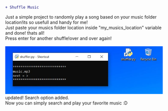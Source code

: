 ```diff
+ Shuffle Music
```
Just a simple project to randomly play a song based on your music folder location!its so usefull and handy for me!</br>
Just paste your musics folder location inside "my_musics_location" variable and done! thats all!</br>
Press enter for another shuffle!over and over again!</br></br>
![](result.JPG)
</br>
updated! Search option added.</br>
Now you can simply search and play your favorite music :D
